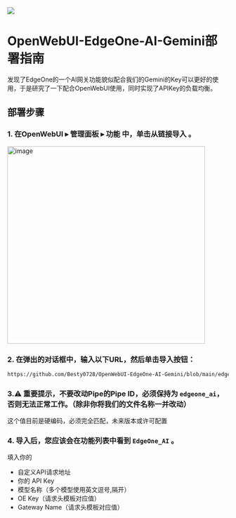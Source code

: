 <img src="https://capsule-render.vercel.app/api?type=waving&color=gradient&customColorList=0,2,2,5,30&height=160&section=header&text=🌈%20你好啊，欢迎来到OpenWebUI-EdgeOne-AI-Gemini部署指南%20✨&fontSize=28&fontColor=fff&animation=twinkling&fontAlignY=40" />

# OpenWebUI-EdgeOne-AI-Gemini部署指南
发现了EdgeOne的一个AI网关功能貌似配合我们的Gemini的Key可以更好的使用，于是研究了一下配合OpenWebUI使用，同时实现了APIKey的负载均衡。

## 部署步骤

### 1. 在OpenWebUI ▸ 管理面板 ▸ 功能 中，单击从链接导入 。
 <img width="450" alt="image" src="https://github.com/user-attachments/assets/4a5a0355-e0af-4fb8-833e-7d3dfb7f10e3" />

### 2. 在弹出的对话框中，输入以下URL，然后单击导入按钮：
```bash
https://github.com/Besty0728/OpenWebUI-EdgeOne-AI-Gemini/blob/main/edgeone_ai.py
```
### 3.⚠️ 重要提示，不要改动Pipe的Pipe ID，必须保持为 `edgeone_ai`，否则无法正常工作。（除非你将我们的文件名称一并改动）
这个值目前是硬编码，必须完全匹配，未来版本或许可配置

### 4. 导入后，您应该会在功能列表中看到 `EdgeOne_AI` 。
填入你的
- 自定义API请求地址
- 你的 API Key
- 模型名称（多个模型使用英文逗号,隔开）
- OE Key（请求头模板对应值）
- Gateway Name（请求头模板对应值）
